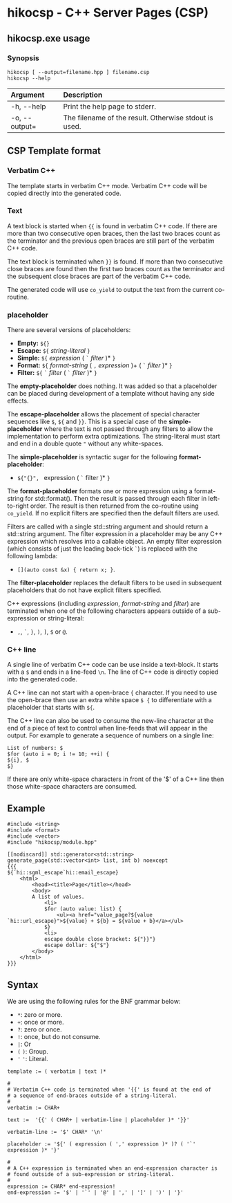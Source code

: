 hikocsp - C++ Server Pages (CSP)
================================

hikocsp.exe usage
-----------------

### Synopsis
```
hikocsp [ --output=filename.hpp ] filename.csp
hikocsp --help
```

  Argument                | Description
 :----------------------- |:-----------------------
  \-h, \-\-help           | Print the help page to stderr.
  \-o, \-\-output=<path>  | The filename of the result. Otherwise stdout is used.
  
CSP Template format
-------------------

### Verbatim C++
The template starts in verbatim C++ mode. Verbatim C++ code will be
copied directly into the generated code.

### Text
A text block is started when `{{` is found in verbatim C++ code.
If there are more than two consecutive open braces, then the last
two braces count as the terminator and the previous open braces are still part
of the verbatim C++ code.

The text block is terminated when `}}` is found. If more than two consecutive
close braces are found then the first two braces count as the terminator
and the subsequent close braces are part of the verbatim C++ code.

The generated code will use `co_yield` to output the text from the current
co-routine.
  
### placeholder
There are several versions of placeholders:
 - **Empty:** `${}`
 - **Escape:** `${` *string-literal* `}`
 - **Simple:** `${` *expression* ( `` ` `` *filter* )\* `}`
 - **Format:** `${` *format-string* ( `,` *expression* )+ ( `` ` `` *filter* )\* `}`
 - **Filter:** `${` `` ` `` *filter* ( `` ` `` *filter* )\* `}`

The **empty-placeholder** does nothing. It was added so that a placeholder can
be placed during development of a template without having any side effects.

The **escape-placeholder** allows the placement of special character sequences
like `$`, `${` and `}}`. This is a special case of the **simple-placeholder**
where the text is not passed through any filters to allow the implementation
to perform extra optimizations. The string-literal must start and end in
a double quote `"` without any white-spaces.

The **simple-placeholder** is syntactic sugar for the following
**format-placeholder**:
 - `${"{}", ` expression ( `` ` `` filter )\* `}`

The **format-placeholder** formats one or more expression using a format-string
for std::format(). Then the result is passed through each filter in
left-to-right order. The result is then returned from the co-routine using
`co_yield`. If no explicit filters are specified then the default filters
are used.

Filters are called with a single std::string argument and should return a
std::string argument. The filter expression in a placeholder may be any
C++ expression which resolves into a callable object. An empty filter expression
(which consists of just the leading back-tick `` ` ``) is replaced with the
following lambda:
 - `[](auto const &x) { return x; }`.

The **filter-placeholder** replaces the default filters to be used in subsequent
placeholders that do not have explicit filters specified.

C++ expressions (including *expression*, *format-string* and *filter*) are
terminated when one of the following characters appears outside
of a sub-expression or string-literal:
 -  `,`, `` ` ``, `}`, `)`, `]`, `$` or `@`.

### C++ line
A single line of verbatim C++ code can be use inside a text-block.
It starts with a `$` and ends in a line-feed `\n`.
The line of C++ code is directly copied into the generated code.

A C++ line can not start with a open-brace `{` character. If you
need to use the open-brace then use an extra white space `$ {` to
differentiate with a placeholder that starts with `${`.

The C++ line can also be used to consume the new-line character at the end
of a piece of text to control when line-feeds that will appear in the output.
For example to generate a sequence of numbers on a single line:

```
List of numbers: $
$for (auto i = 0; i != 10; ++i) {
${i}, $
$}
```

If there are only white-space characters in front of the '$' of a C++ line
then those white-space characters are consumed.

Example
-------

```
#include <string>
#include <format>
#include <vector>
#include "hikocsp/module.hpp"

[[nodiscard]] std::generator<std::string> generate_page(std::vector<int> list, int b) noexcept
{{{
${`hi::sgml_escape`hi::email_escape}
    <html>
        <head><title>Page</title></head>
        <body>
        A list of values.
            <li>
            $for (auto value: list) {
                <ul><a href="value_page?${value `hi::url_escape}">${value} + ${b} = ${value + b}</a></ul>
            $}
            <li>
            escape double close bracket: ${"}}"}
            escape dollar: ${"$"}
        </body>
    </html> 
}}}

```

Syntax
------

We are using the following rules for the BNF grammar below:
 - `*`: zero or more.
 - `+`: once or more.
 - `?`: zero or once.
 - `!`: once, but do not consume.
 - `|`: Or
 - `(` `)`: Group.
 - `'` `'`: Literal.

```
template := ( verbatim | text )*

#
# Verbatim C++ code is terminated when '{{' is found at the end of
# a sequence of end-braces outside of a string-literal.
#
verbatim := CHAR+

text :=  '{{' ( CHAR+ | verbatim-line | placeholder )* '}}'

verbatim-line := '$' CHAR* '\n'

placeholder := '${' ( expression ( ',' expression )* )? ( '`' expression )* '}'

#
# A C++ expression is terminated when an end-expression character is
# found outside of a sub-expression or string-literal.
#
expression := CHAR* end-expression!
end-expression := '$' | '`' | '@' | ',' | ']' | ')' | '}'
```
